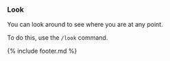 ### Look
You can look around to see where you are at any point.

To do this, use the `/look` command.

{% include footer.md %}